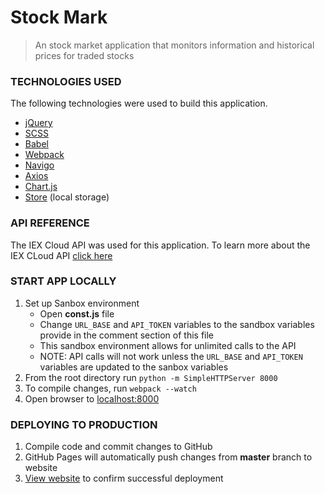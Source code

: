# Stock Mark
> An stock market application that monitors information and historical prices for traded stocks

### TECHNOLOGIES USED

The following technologies were used to build this application.

* [jQuery](https://jquery.com/)
* [SCSS](http://sass-lang.com/)
* [Babel](https://babeljs.io/)
* [Webpack](https://webpack.js.org/)
* [Navigo](https://github.com/user/krasimir/navigo)
* [Axios](https://github.com/axios/axios)
* [Chart.js](https://www.chartjs.org/)
* [Store](https://github.com/nbubna/store) (local storage)

### API REFERENCE

The IEX Cloud API was used for this application. To learn more about the IEX CLoud API [click here](https://iexcloud.io/docs/api/)

### START APP LOCALLY

1. Set up Sanbox environment
	- Open **const.js** file
	- Change `URL_BASE` and `API_TOKEN` variables to the sandbox variables provide in the comment section of this file
	- This sandbox environment allows for unlimited calls to the API
	- NOTE: API calls will not work unless the `URL_BASE` and `API_TOKEN` variables are updated to the sanbox variables
2. From the root directory run `python -m SimpleHTTPServer 8000`
3. To compile changes, run `webpack --watch`
4. Open browser to [localhost:8000](http://localhost:8000)

### DEPLOYING TO PRODUCTION

1. Compile code and commit changes to GitHub
2. GitHub Pages will automatically push changes from **master** branch to website
3. [View website](https://thaitwo.github.io/charts/) to confirm successful deployment